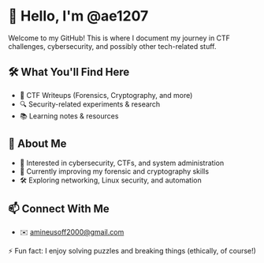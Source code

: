 # 👋 Hello, I'm @ae1207  

Welcome to my GitHub! This is where I document my journey in CTF challenges, cybersecurity, and possibly other tech-related stuff.  

## 🛠️ What You'll Find Here  
- 🏴 CTF Writeups (Forensics, Cryptography, and more)  
- 🔍 Security-related experiments & research  
- 📚 Learning notes & resources  

## 🚀 About Me  
- 👀 Interested in cybersecurity, CTFs, and system administration  
- 🌱 Currently improving my forensic and cryptography skills  
- 🛠️ Exploring networking, Linux security, and automation  

## 📫 Connect With Me  
- ✉️ amineusoff2000@gmail.com

⚡ Fun fact: I enjoy solving puzzles and breaking things (ethically, of course!)  
